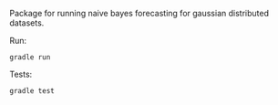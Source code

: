 Package for running naive bayes forecasting for gaussian distributed datasets.

Run:

`gradle run`

Tests:

`gradle test`
